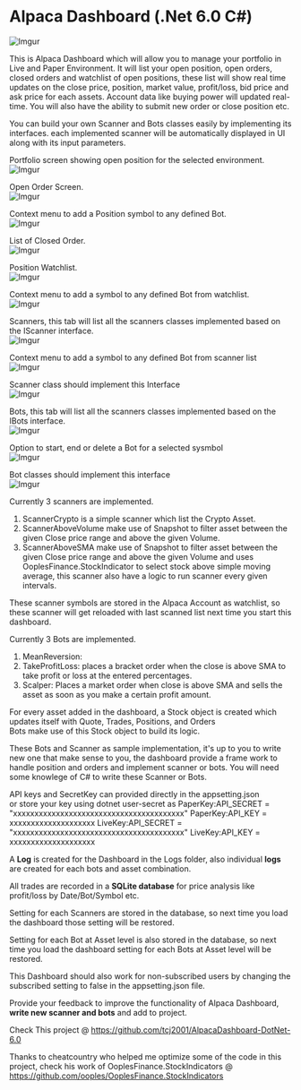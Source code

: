 ﻿# Alpaca Dashboard (.Net 6.0 C#)
![Imgur](https://i.imgur.com/7k2MXsY.png)  

This is Alpaca Dashboard which will allow you to manage your portfolio in Live and Paper Environment. It will list your open position, open orders, closed orders and watchlist of open positions, these list will show real time updates on the close price, position, market value, profit/loss, bid price and ask price for each assets.
Account data like buying power will updated real-time. You will also have the ability to submit new order or close position etc.  

You can build your own Scanner and Bots classes easily by implementing its interfaces. each implemented scanner will be automatically displayed in UI along with its input parameters.

Portfolio screen showing open position for the selected environment.    
![Imgur](https://i.imgur.com/y3wP9d4.png)  

Open Order Screen.  
![Imgur](https://i.imgur.com/ZP09z3B.png)  

Context menu to add a Position symbol to any defined Bot.  
![Imgur](https://i.imgur.com/KQvGIRi.png)  

List of Closed Order.    
![Imgur](https://i.imgur.com/KCeNEk8.png)  

Position Watchlist.    
![Imgur](https://i.imgur.com/XXvzkRg.png)  

Context menu to add a symbol to any defined Bot from watchlist.  
![Imgur](https://i.imgur.com/coNxk4v.png)  

Scanners, this tab will list all the scanners classes implemented based on the IScanner interface.  
![Imgur](https://i.imgur.com/5cdraN1.png)  

Context menu to add a symbol to any defined Bot from scanner list  
![Imgur](https://i.imgur.com/6VXCOa0.png)  

Scanner class should implement this Interface  
![Imgur](https://i.imgur.com/PZOUj45.png)  

Bots, this tab will list all the scanners classes implemented based on the IBots interface.    
![Imgur](https://i.imgur.com/L1HRD59.png)  

Option to start, end or delete a Bot for a selected sysmbol  
![Imgur](https://i.imgur.com/CKCOqAq.png)  

Bot classes should implement this interface  
![Imgur](https://i.imgur.com/JjXiCMO.png)  

Currently 3 scanners are implemented.  
1. ScannerCrypto is a simple scanner which list the Crypto Asset.  
2. ScannerAboveVolume make use of Snapshot to filter asset between the given Close price range and above the given Volume.  
3. ScannerAboveSMA make use of Snapshot to filter asset between the given Close price range and above the given Volume and uses OoplesFinance.StockIndicator to select stock above simple moving average, this scanner also have a logic to run scanner every given intervals.  

These scanner symbols are stored in the Alpaca Account as watchlist, so these scanner will get reloaded with last scanned list next time you start this dashboard.  

Currently 3 Bots are implemented.  
1. MeanReversion:
2. TakeProfitLoss: places a bracket order when the close is above SMA to take profit or loss at the entered percentages.  
3. Scalper: Places a market order when close is above SMA and sells the asset as soon as you make a certain profit amount.  

For every asset added in the dashboard, a Stock object is created which updates itself with Quote, Trades, Positions, and Orders  
Bots make use of this Stock object to build its logic.

These Bots and Scanner as sample implementation, it's up to you to write new one that make sense to you, the dashboard provide a frame work to handle position and orders and implement scanner or bots.
You will need some knowlege of C# to write these Scanner or Bots.

API keys and SecretKey can provided directly in the appsetting.json  
or store your key using dotnet user-secret as
PaperKey:API_SECRET = "xxxxxxxxxxxxxxxxxxxxxxxxxxxxxxxxxxxxxxxx"
PaperKey:API_KEY = xxxxxxxxxxxxxxxxxxxx
LiveKey:API_SECRET =  "xxxxxxxxxxxxxxxxxxxxxxxxxxxxxxxxxxxxxxxx"
LiveKey:API_KEY = xxxxxxxxxxxxxxxxxxxx 

A **Log** is created for the Dashboard in the Logs folder, also individual **logs** are created for each bots and asset combination.  

All trades are recorded in a **SQLite database** for price analysis like profit/loss by Date/Bot/Symbol etc.  

Setting for each Scanners are stored in the database, so next time you load the dashboard those setting will be restored.  

Setting for each Bot at Asset level is also stored in the database, so next time you load the dashboard setting for each Bots at Asset level will be restored.  

This Dashboard should also work for non-subscribed users by changing the subscribed setting to false in the appsetting.json file.  

Provide your feedback to improve the functionality of Alpaca Dashboard, **write new scanner and bots** and add to project.    

Check This project @ https://github.com/tcj2001/AlpacaDashboard-DotNet-6.0

Thanks to cheatcountry who helped me optimize some of the code in this project, check his work of OoplesFinance.StockIndicators @ https://github.com/ooples/OoplesFinance.StockIndicators 
 

